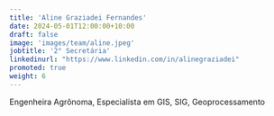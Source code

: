 ```yaml
---
title: 'Aline Graziadei Fernandes'
date: 2024-05-01T12:00:00+10:00
draft: false
image: 'images/team/aline.jpeg'
jobtitle: '2° Secretária'
linkedinurl: "https://www.linkedin.com/in/alinegraziadei"
promoted: true
weight: 6
---
```


Engenheira Agrônoma, Especialista em GIS, SIG, Geoprocessamento
